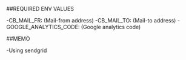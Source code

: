 ##REQUIRED ENV VALUES

-CB_MAIL_FR:                 (Mail-from address)
-CB_MAIL_TO:                 (Mail-to address)
-GOOGLE_ANALYTICS_CODE:      (Google analytics code)

##MEMO

-Using sendgrid
